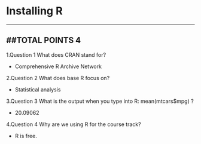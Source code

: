# Installing R
-----------------
##TOTAL POINTS 4
---------------------
1.Question 1
What does CRAN stand for?

* Comprehensive R Archive Network

2.Question 2
What does base R focus on?


- Statistical analysis


3.Question 3
What is the output when you type into R: mean(mtcars$mpg) ?


- 20.09062


4.Question 4
Why are we using R for the course track?


 - R is free.
